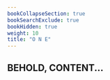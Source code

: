 ```yaml
---
bookCollapseSection: true
bookSearchExclude: true
bookHidden: true
weight: 10
title: "O N E"
---
```


## BEHOLD, CONTENT...